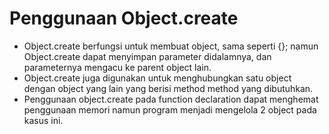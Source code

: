 # Penggunaan Object.create
* Object.create berfungsi untuk membuat object, sama seperti {}; namun Object.create dapat menyimpan parameter didalamnya, dan parameternya mengacu ke parent object lain.
* Object.create juga digunakan untuk menghubungkan satu object dengan object yang lain yang berisi method method yang dibutuhkan.
* Penggunaan object.create pada function declaration dapat menghemat penggunaan memori namun program menjadi mengelola 2 object pada kasus ini. 